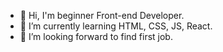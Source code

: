 - 👋 Hi, I'm beginner Front-end Developer.
- 🌱 I’m currently learning HTML, CSS, JS, React.
- 💞️ I’m looking forward to find first job.

<!---
kaemil/kaemil is a ✨ special ✨ repository because its `README.md` (this file) appears on your GitHub profile.
You can click the Preview link to take a look at your changes.
--->
